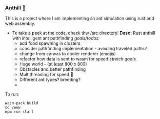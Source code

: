 ### Anthill 🐜
This is a project where I am implementing an ant simulation using rust and web assembly.
- To take a peek at the code, check thw /src directory!
**Desc:** Rust anthill with intelligent ant pathfinding
  *goals/todos:*
  - add food spawning in clusters
  - consider pathfinding implementation - avoiding traveled paths?
  - change from canvas to cooler renderer (emojis)
  - refactor how data is sent to wasm for speed
  *stretch goals*
  - Huge world - (at least 800 x 800)
  - Obstacles and better pathfinding
  - Multithreading for speed 💨
  - Different ant types? breeding?
  - 
To run:
```
wasm-pack build
cd /www
npm run start
```
